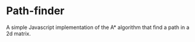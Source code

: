 # Path-finder
A simple Javascript implementation of the A* algorithm that find a path in a 2d matrix.
